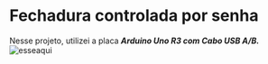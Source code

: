 # Fechadura controlada por senha
Nesse projeto, utilizei a placa **_Arduino Uno R3 com Cabo USB A/B._**
![esseaqui](https://user-images.githubusercontent.com/53986050/62834372-7d154780-bc21-11e9-9ab5-d3bb3b969550.png)

